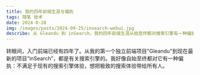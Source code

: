 ```yaml
---
title: 我的四年前端生涯与偏执
tags: 随笔 技术
date: 2024-8-28  
img: /images/posts/2024-09-25/insearch-webui.jpg
describe: 从 Gleandu 到 inSearch，我的四年前端生涯从始至终都对搜索引擎有一种偏执。
---
```

转眼间，入门前端已经有四年了。从我的第一个独立前端项目"Gleandu"到现在最新的项目“inSearch”，都是有关搜索引擎的。我好像自始至终都对它有一种偏执：不满足于现有的搜索引擎体验，想把极致的搜索体验带给所有人。